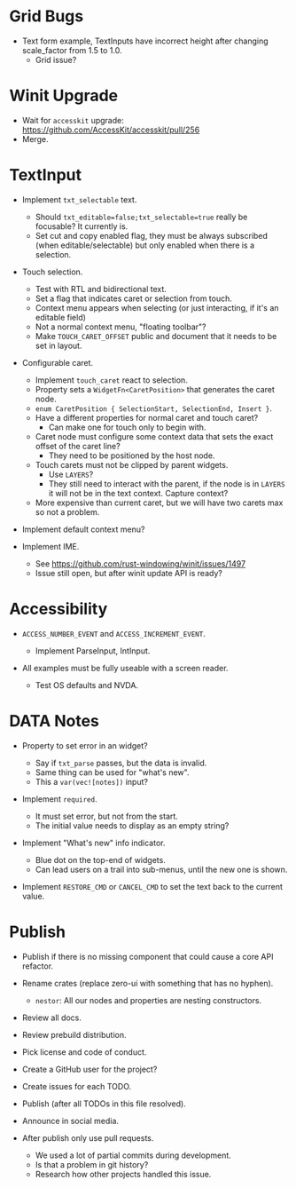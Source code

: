 # Grid Bugs

* Text form example, TextInputs have incorrect height after changing scale_factor from 1.5 to 1.0.
    - Grid issue?

# Winit Upgrade

* Wait for `accesskit` upgrade: https://github.com/AccessKit/accesskit/pull/256
* Merge.

# TextInput

* Implement `txt_selectable` text.
    - Should `txt_editable=false;txt_selectable=true` really be focusable? It currently is.
    - Set cut and copy enabled flag, they must be always subscribed (when editable/selectable) but only enabled when there is a selection.

* Touch selection.
    - Test with RTL and bidirectional text.
    - Set a flag that indicates caret or selection from touch.
    - Context menu appears when selecting (or just interacting, if it's an editable field)
    - Not a normal context menu, "floating toolbar"?
    - Make `TOUCH_CARET_OFFSET` public and document that it needs to be set in layout.

* Configurable caret.
    - Implement `touch_caret` react to selection.
    - Property sets a `WidgetFn<CaretPosition>` that generates the caret node.
    - `enum CaretPosition { SelectionStart, SelectionEnd, Insert }`.
    - Have a different properties for normal caret and touch caret?
        - Can make one for touch only to begin with.
    - Caret node must configure some context data that sets the exact offset of the caret line?
        - They need to be positioned by the host node.
    - Touch carets must not be clipped by parent widgets.
        - Use `LAYERS`?
        - They still need to interact with the parent, if the node is in `LAYERS` it will not be in
          the text context. Capture context?
    - More expensive than current caret, but we will have two carets max so not a problem.

* Implement default context menu?

* Implement IME.
    - See https://github.com/rust-windowing/winit/issues/1497
    - Issue still open, but after winit update API is ready?

# Accessibility

* `ACCESS_NUMBER_EVENT` and `ACCESS_INCREMENT_EVENT`.
    - Implement ParseInput, IntInput.

* All examples must be fully useable with a screen reader.
    - Test OS defaults and NVDA.

# DATA Notes

* Property to set error in an widget?
    - Say if `txt_parse` passes, but the data is invalid.
    - Same thing can be used for "what's new".
    - This a `var(vec![notes])` input?

* Implement `required`.
    - It must set error, but not from the start.
    - The initial value needs to display as an empty string?

* Implement "What's new" info indicator.
    - Blue dot on the top-end of widgets.
    - Can lead users on a trail into sub-menus, until the new one is shown.

* Implement `RESTORE_CMD` or `CANCEL_CMD` to set the text back to the current value.

# Publish

* Publish if there is no missing component that could cause a core API refactor.

* Rename crates (replace zero-ui with something that has no hyphen).
    - `nestor`: All our nodes and properties are nesting constructors.
* Review all docs.
* Review prebuild distribution.
* Pick license and code of conduct.
* Create a GitHub user for the project?
* Create issues for each TODO.

* Publish (after all TODOs in this file resolved).
* Announce in social media.

* After publish only use pull requests.
    - We used a lot of partial commits during development.
    - Is that a problem in git history?
    - Research how other projects handled this issue.